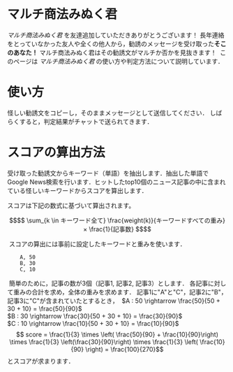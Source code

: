 # マルチ商法みぬく君
*マルチ商法みぬく君* を友達追加していただきありがとうございます！
​
長年連絡をとっていなかった友人や全くの他人から，勧誘のメッセージを受け取った**そこのあなた！**
マルチ商法みぬく君はその勧誘文がマルチか否かを見抜きます！
​
このページは *マルチ商法みぬく君* の使い方や判定方法について説明しています．
​
# 使い方
怪しい勧誘文をコピーし，そのままメッセージとして送信してください．
しばらくすると，判定結果がチャットで送られてきます．
​
# スコアの算出方法
受け取った勧誘文からキーワード（単語）を抽出します．抽出した単語でGoogle News検索を行います．ヒットしたtop10個のニュース記事の中に含まれている怪しいキーワードからスコアを算出します．

スコアは下記の数式に基づいて算出されます。
```math
$$ \sum_{k \in キーワード全て} \frac{weight(k)}{キーワードすべての重み} × \frac{1}{記事数} $$
```
​
スコアの算出には事前に設定したキーワードと重みを使います．
​
~~~txt:キーワードと重みの例
    A, 50
    B, 30
    C, 10
~~~
​
簡単のために，記事の数が3個（記事1, 記事2, 記事3）とします．
各記事に対して重みの合計を求め，全体の重みを求めます．
​
記事1に"A"と"C"，記事2に"B"，記事3に"C"が含まれていたとするとき，
​
$A : 50 \rightarrow \frac{50}{50 + 30 + 10} = \frac{50}{90}$  
​
$B : 30 \rightarrow \frac{30}{50 + 30 + 10} = \frac{30}{90}$  
​
$C : 10 \rightarrow \frac{10}{50 + 30 + 10} = \frac{10}{90}$
​
$$ score = \frac{1}{3} \times \left( \frac{50}{90} + \frac{10}{90}\right) \times \frac{1}{3} \left(\frac{30}{90}\right) \times \frac{1}{3} \left( \frac{10}{90} \right) = \frac{100}{270}$$
とスコアが求まります．